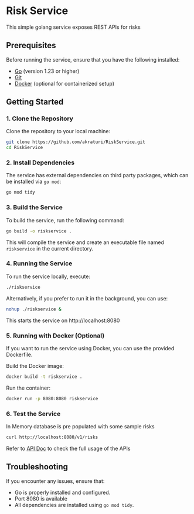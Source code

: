 
# Risk Service

This simple golang service exposes REST APIs for risks

## Prerequisites

Before running the service, ensure that you have the following installed:

- [Go](https://golang.org/doc/install) (version 1.23 or higher)
- [Git](https://git-scm.com/)
- [Docker](https://www.docker.com/products/docker-desktop) (optional for containerized setup)

## Getting Started

### 1. Clone the Repository

Clone the repository to your local machine:

```bash
git clone https://github.com/akraturi/RiskService.git
cd RiskService
```

### 2. Install Dependencies

The service has external dependencies on third party packages, which can be installed via `go mod`:

```bash
go mod tidy
```

### 3. Build the Service

To build the service, run the following command:

```bash
go build -o riskservice .
```

This will compile the service and create an executable file named `riskservice` in the current directory.

### 4. Running the Service

To run the service locally, execute:

```bash
./riskservice
```

Alternatively, if you prefer to run it in the background, you can use:

```bash
nohup ./riskservice &
```

This starts the service on http://localhost:8080

### 5. Running with Docker (Optional)
If you want to run the service using Docker, you can use the provided Dockerfile.

Build the Docker image:

```bash
docker build -t riskservice .
```
Run the container:

```bash
docker run -p 8080:8080 riskservice
```

### 6. Test the Service

In Memory database is pre populated with some sample risks

```bash
curl http://localhost:8080/v1/risks
```

Refer to [API Doc](API-Doc.md) to check the full usage of the APIs

## Troubleshooting

If you encounter any issues, ensure that:

- Go is properly installed and configured.
- Port 8080 is available
- All dependencies are installed using `go mod tidy`.
